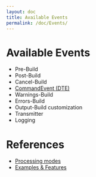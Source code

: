 ```yaml
---
layout: doc
title: Available Events
permalink: /doc/Events/
---
```

# Available Events

* Pre-Build
* Post-Build
* Cancel-Build
* [CommandEvent (DTE)](../Events/CommandEvent/)
* Warnings-Build
* Errors-Build
* Output-Build customization
* Transmitter
* Logging


# References

* [Processing modes](../Modes/)
* [Examples & Features](../Examples/)
